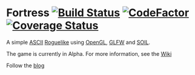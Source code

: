 # Fortress [![Build Status](https://travis-ci.org/pkuehne/fortress.svg?branch=dev)](https://travis-ci.org/pkuehne/fortress) [![CodeFactor](https://www.codefactor.io/repository/github/pkuehne/fortress/badge)](https://www.codefactor.io/repository/github/pkuehne/fortress) [![Coverage Status](https://coveralls.io/repos/github/pkuehne/fortress/badge.svg?branch=dev)](https://coveralls.io/github/pkuehne/fortress?branch=dev)

A simple [ASCII](http://www.ascii-codes.com/) [Roguelike](https://en.wikipedia.org/wiki/Roguelike) using [OpenGL](https://www.opengl.org/), [GLFW](https://www.glfw.org/) and [SOIL](www.lonesock.net/soil.htm).

The game is currently in Alpha. For more information, see the [Wiki](https://github.com/pkuehne/fortress/wiki)

Follow the [blog](https://fortress-roguelike.blogspot.com/)
